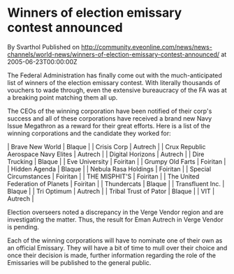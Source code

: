 # Winners of election emissary contest announced
By Svarthol
Published on http://community.eveonline.com/news/news-channels/world-news/winners-of-election-emissary-contest-announced/ at 2005-06-23T00:00:00Z

The Federal Administration has finally come out with the much-anticipated list of winners of the election emissary contest. With literally thousands of vouchers to wade through, even the extensive bureaucracy of the FA was at a breaking point matching them all up.  
  
The CEOs of the winning corporation have been notified of their corp's success and all of these corporations have received a brand new Navy Issue Megathron as a reward for their great efforts. Here is a list of the winning corporations and the candidate they worked for:

| Brave New World | Blaque |
| Crisis Corp | Autrech |
| Crux Republic Aerospace Navy Elites | Autrech |
| Digital Horizons | Autrech |
| Dire Trucking | Blaque |
| Eve University | Foiritan |
| Grumpy Old Farts | Foiritan |
| Hidden Agenda | Blaque |
| Nebula Rasa Holdings | Foiritan |
| Special Circumstances | Foiritan |
| THE MISPHIT'S | Foiritan |
| The United Federation of Planets | Foiritan |
| Thundercats | Blaque |
| Transfluent Inc. | Blaque |
| Tri Optimum | Autrech |
| Tribal Trust of Pator | Blaque |
| VIT | Autrech |

  
Election overseers noted a discrepancy in the Verge Vendor region and are investigating the matter. Thus, the result for Eman Autrech in Verge Vendor is pending.  
  
Each of the winning corporations will have to nominate one of their own as an official Emissary. They will have a bit of time to mull over their choice and once their decision is made, further information regarding the role of the Emissaries will be published to the general public.
